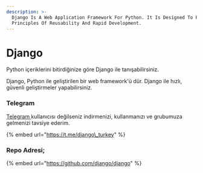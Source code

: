 ```yaml
---
description: >-
  Django Is A Web Application Framework For Python. It Is Designed To Prioritize
  Principles Of Reusability And Rapid Development.
---
```


# Django

Python içeriklerini bitirdiğinize göre Django ile tanışabilirsiniz.

Django, Python ile geliştirilen bir web framework'ü dür. Django ile hızlı, güvenli geliştirmeler yapabilirsiniz.

### Telegram

[Telegram ](https://telegram.org/)kullanıcısı değilseniz indirmenizi, kullanmanızı ve grubumuza gelmenizi tavsiye ederim.

{% embed url="https://t.me/django\_turkey" %}

### Repo Adresi;

{% embed url="https://github.com/django/django" %}




